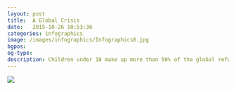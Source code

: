 ```yaml
---
layout: post
title:  A Global Crisis
date:   2015-10-26 10:53:36
categories: infographics
image: /images/infographics/Infographics8.jpg
bgpos:
og-type:
description: Children under 18 make up more than 50% of the global refugee population.
---
```


<img src="{{page.image}}">